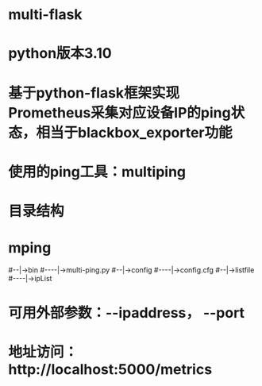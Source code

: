 # multi-flask
# python版本3.10
# 基于python-flask框架实现Prometheus采集对应设备IP的ping状态，相当于blackbox_exporter功能
# 使用的ping工具：multiping
# 目录结构
# mping
#--|->bin
#----|->multi-ping.py
#--|->config
#----|->config.cfg
#--|->listfile
#----|->ipList
# 可用外部参数：--ipaddress， --port
# 地址访问：http://localhost:5000/metrics
